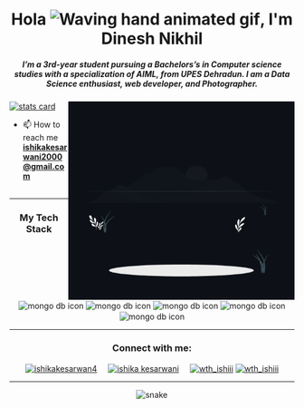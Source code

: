 <h1 align="center">Hola <img src="https://raw.githubusercontent.com/nixin72/nixin72/master/wave.gif" 
         alt="Waving hand animated gif"
         height="45"
         width="45" />, I'm Dinesh Nikhil</h1>
<h5 align="center">
I’m a 3rd-year student pursuing a Bachelors’s in Computer science studies with a specialization of AIML, from UPES  Dehradun. I am a Data Science enthusiast, web developer, and Photographer. 
</h5>
<p>
<a align= "center" href="https://github.com/ishikkkkaaaa">
<img alt= "stats card" height="200px" width="400" src="https://github-readme-streak-stats.herokuapp.com/?user=ishikkkkaaaa&theme=radical">
<img align="right" height="350" width="400" src="https://raw.githubusercontent.com/dineshnikhil/assets/main/Working%20from%20anywhere.gif" /> </a>
</p>


- 📫 How to reach me **ishikakesarwani2000@gmail.com**
<br><br>
<hr>

<h3 align="center">My Tech Stack</h3>
<p align="center">
         <a><img align="center" src="https://cdn.worldvectorlogo.com/logos/mongodb-icon-1.svg" alt="mongo db icon" height="50" width="50" magin="20" /></a>
         <a><img align="center" src="https://cdn.worldvectorlogo.com/logos/react-2.svg" alt="mongo db icon" height="50" width="50" /></a>
         <a><img align="center" src="https://cdn.worldvectorlogo.com/logos/nodejs-icon.svg" alt="mongo db icon" height="50" width="50" /></a>
         <a><img align="center" src="https://cdn.worldvectorlogo.com/logos/graphql.svg" alt="mongo db icon" height="50" width="50" /></a>
         <a><img align="center" src="https://cdn.worldvectorlogo.com/logos/redis.svg" alt="mongo db icon" height="50" width="50" /></a>
</p>
<hr>

<h3 align="center">Connect with me:</h3>
<p align="center">
<a href="https://twitter.com/ishikakesarwan4" target="blank"><img align="center" src="https://cdn.worldvectorlogo.com/logos/twitter-6.svg" alt="ishikakesarwan4" height="50" width="50" /></a> &nbsp;&nbsp;&nbsp;
<a href="https://www.linkedin.com/in/ishika-kesarwani-3b32811a6/" target="blank"><img align="center" src="https://cdn.worldvectorlogo.com/logos/linkedin-icon-2.svg" alt="ishika kesarwani" height="50" width="50" /></a>&nbsp;&nbsp;&nbsp;&nbsp;
<a href="https://instagram.com/wth_ishiii" target="blank"><img align="center" src="https://cdn.worldvectorlogo.com/logos/instagram-2-1.svg" alt="wth_ishiii" height="50" width="50" /></a>
<a href="https://instagram.com/wth_ishiii" target="blank"><img align="center" src="https://cdn.worldvectorlogo.com/logos/reddit-4.svg" alt="wth_ishiii" height="50" width="50" /></a>
</p>

<hr>

<p align="center">
  <img src="https://github.com/ishikkkkaaaa/ishikkkkaaaa/raw/output/github-contribution-grid-snake.svg" alt="snake"></center>
</p>
